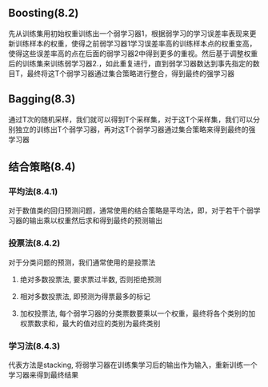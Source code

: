 ## Boosting(8.2)

先从训练集用初始权重训练出一个弱学习器1，根据弱学习的学习误差率表现来更新训练样本的权重，使得之前弱学习器1学习误差率高的训练样本点的权重变高，使得这些误差率高的点在后面的弱学习器2中得到更多的重视。然后基于调整权重后的训练集来训练弱学习器2.，如此重复进行，直到弱学习器数达到事先指定的数目T，最终将这T个弱学习器通过集合策略进行整合，得到最终的强学习器

## Bagging(8.3)

通过T次的随机采样，我们就可以得到T个采样集，对于这T个采样集，我们可以分别独立的训练出T个弱学习器，再对这T个弱学习器通过集合策略来得到最终的强学习器

## 结合策略(8.4)

### 平均法(8.4.1)

对于数值类的回归预测问题，通常使用的结合策略是平均法，即，对于若干个弱学习器的输出乘以权重然后求和得到最终的预测输出

### 投票法(8.4.2)

对于分类问题的预测，我们通常使用的是投票法

1. 绝对多数投票法, 要求票过半数, 否则拒绝预测

2. 相对多数投票法, 即预测为得票最多的标记

3. 加权投票法, 每个弱学习器的分类票数要乘以一个权重，最终将各个类别的加权票数求和，最大的值对应的类别为最终类别

### 学习法(8.4.3)

代表方法是stacking, 将弱学习器在训练集学习后的输出作为输入，重新训练一个学习器来得到最终结果
 